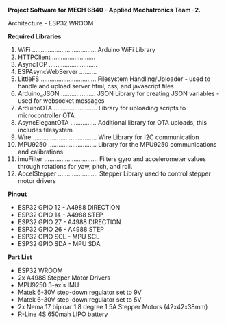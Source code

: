 **Project Software for MECH 6840 - Applied Mechatronics Team -2.**

Architecture - ESP32 WROOM


**Required Libraries**
1. WiFi ..................................... Arduino WiFi Library
2. HTTPClient .........................
3. AsyncTCP ............................
4. ESPAsyncWebServer ..........
5. LittleFS ................................ Filesystem Handling/Uploader - used to handle and upload server html, css, and javascript files
6. Arduino_JSON .................... JSON Library for creating JSON variables - used for websocket messages
7. ArduinoOTA ......................... Library for uploading scripts to microcontroller OTA
8. AsyncElegantOTA ............... Additional library for OTA uploads, this includes filesystem
9. Wire ..................................... Wire Library for I2C communication
10. MPU9250 ............................ Library for the MPU9250 communications and calibrations
11. imuFilter ............................... Filters gyro and accelerometer values through rotations for yaw, pitch, and roll.
12. AccelStepper ....................... Stepper Library used to control stepper motor drivers

**Pinout**
- ESP32 GPIO 12 - A4988 DIRECTION
- ESP32 GPIO 14 - A4988 STEP
- ESP32 GPIO 27 - A4988 DIRECTION
- ESP32 GPIO 26 - A4988 STEP
- ESP32 GPIO SCL - MPU SCL
- ESP32 GPIO SDA - MPU SDA


**Part List**
- ESP32 WROOM
- 2x A4988 Stepper Motor Drivers
- MPU9250 3-axis IMU
- Matek 6-30V step-down regulator set to 9V
- Matek 6-30V step-down regulator set to 5V
- 2x Nema 17 biploar 1.8 degree 1.5A Stepper Motors (42x42x38mm)
- R-Line 4S 650mah LIPO battery
